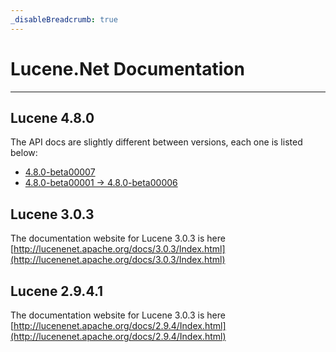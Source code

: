 ```yaml
---
_disableBreadcrumb: true
---
```


Lucene.Net Documentation
===============

---------------

## Lucene 4.8.0

The API docs are slightly different between versions, each one is listed below:

* [4.8.0-beta00007](http://lucenenet.apache.org/docs/4.8.0-beta00007/Index.html)
* [4.8.0-beta00001 -> 4.8.0-beta00006](http://lucenenet.apache.org/docs/4.8.0-beta00006/Index.html)

## Lucene 3.0.3

The documentation website for Lucene 3.0.3 is here [http://lucenenet.apache.org/docs/3.0.3/Index.html](http://lucenenet.apache.org/docs/3.0.3/Index.html)

## Lucene 2.9.4.1

The documentation website for Lucene 3.0.3 is here [http://lucenenet.apache.org/docs/2.9.4/Index.html](http://lucenenet.apache.org/docs/2.9.4/Index.html)